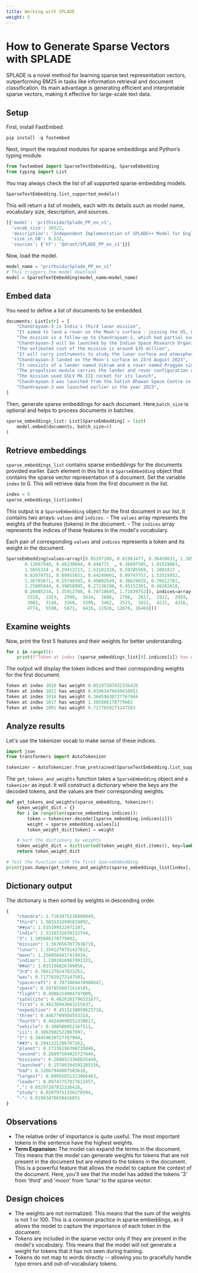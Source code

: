 ```yaml
---
title: Working with SPLADE 
weight: 5
---
```


# How to Generate Sparse Vectors with SPLADE

SPLADE is a novel method for learning sparse text representation vectors, outperforming BM25 in tasks like information retrieval and document classification. Its main advantage is generating efficient and interpretable sparse vectors, making it effective for large-scale text data.

## Setup

First, install FastEmbed.

```python
pip install -q fastembed
``` 

Next, import the required modules for sparse embeddings and Python’s typing module.

```python
from fastembed import SparseTextEmbedding, SparseEmbedding
from typing import List
```

You may always check the list of all supported sparse embedding models.

```python
SparseTextEmbedding.list_supported_models()
```
This will return a list of models, each with its details such as model name, vocabulary size, description, and sources.

```python
[{'model': 'prithivida/Splade_PP_en_v1',
  'vocab_size': 30522,
  'description': 'Independent Implementation of SPLADE++ Model for English',
  'size_in_GB': 0.532,
  'sources': {'hf': 'Qdrant/SPLADE_PP_en_v1'}}]
```

Now, load the model.

```python
model_name = "prithvida/Splade_PP_en_v1"
# This triggers the model download
model = SparseTextEmbedding(model_name=model_name)
```
## Embed data

You need to define a list of documents to be embedded.
```python
documents: List[str] = [
    "Chandrayaan-3 is India's third lunar mission",
    "It aimed to land a rover on the Moon's surface - joining the US, China and Russia",
    "The mission is a follow-up to Chandrayaan-2, which had partial success",
    "Chandrayaan-3 will be launched by the Indian Space Research Organisation (ISRO)",
    "The estimated cost of the mission is around $35 million",
    "It will carry instruments to study the lunar surface and atmosphere",
    "Chandrayaan-3 landed on the Moon's surface on 23rd August 2023",
    "It consists of a lander named Vikram and a rover named Pragyan similar to Chandrayaan-2. Its propulsion module would act like an orbiter.",
    "The propulsion module carries the lander and rover configuration until the spacecraft is in a 100-kilometre (62 mi) lunar orbit",
    "The mission used GSLV Mk III rocket for its launch",
    "Chandrayaan-3 was launched from the Satish Dhawan Space Centre in Sriharikota",
    "Chandrayaan-3 was launched earlier in the year 2023",
]
```
Then, generate sparse embeddings for each document. 
Here,`batch_size` is optional and helps to process documents in batches.

```python
sparse_embeddings_list: List[SparseEmbedding] = list(
    model.embed(documents, batch_size=6)
) 
```
## Retrieve embeddings

`sparse_embeddings_list` contains sparse embeddings for the documents provided earlier. Each element in this list is a `SparseEmbedding` object that contains the sparse vector representation of a document. Set the variable `index` to 0. This will retrieve data from the first document in the list.

```python
index = 0
sparse_embeddings_list[index]
```

This output is a `SparseEmbedding` object for the first document in our list. It contains two arrays: `values` and `indices`. - The `values` array represents the weights of the features (tokens) in the document. - The `indices` array represents the indices of these features in the model's vocabulary.

Each pair of corresponding `values` and `indices` represents a token and its weight in the document.

```python
SparseEmbedding(values=array([0.05297208, 0.01963477, 0.36459631, 1.38508618, 0.71776593,
       0.12667948, 0.46230844, 0.446771  , 0.26897505, 1.01519883,
       1.5655334 , 0.29412213, 1.53102326, 0.59785569, 1.1001817 ,
       0.02079751, 0.09955651, 0.44249091, 0.09747757, 1.53519952,
       1.36765671, 0.15740395, 0.49882549, 0.38629025, 0.76612782,
       1.25805044, 0.39058095, 0.27236196, 0.45152301, 0.48262018,
       0.26085234, 1.35912788, 0.70710695, 1.71639752]), indices=array([ 1010,  1011,  1016,  1017,  2001,  2018,  2034,  2093,  2117,
        2319,  2353,  2509,  2634,  2686,  2796,  2817,  2922,  2959,
        3003,  3148,  3260,  3390,  3462,  3523,  3822,  4231,  4316,
        4774,  5590,  5871,  6416, 11926, 12076, 16469]))
```

## Examine weights

Now, print the first 5 features and their weights for better understanding. 

```python
for i in range(5):
    print(f"Token at index {sparse_embeddings_list[0].indices[i]} has weight {sparse_embeddings_list[0].values[i]}")
```
The output will display the token indices and their corresponding weights for the first document.

```python
Token at index 1010 has weight 0.05297207832336426
Token at index 1011 has weight 0.01963476650416851
Token at index 1016 has weight 0.36459630727767944
Token at index 1017 has weight 1.385086178779602
Token at index 2001 has weight 0.7177659273147583
```
## Analyze results

Let's use the tokenizer vocab to make sense of these indices.

```python
import json
from transformers import AutoTokenizer

tokenizer = AutoTokenizer.from_pretrained(SparseTextEmbedding.list_supported_models()[0]["sources"]["hf"])
```

The `get_tokens_and_weights` function takes a `SparseEmbedding` object and a `tokenizer` as input. It will construct a dictionary where the keys are the decoded tokens, and the values are their corresponding weights. 

```python
def get_tokens_and_weights(sparse_embedding, tokenizer):
    token_weight_dict = {}
    for i in range(len(sparse_embedding.indices)):
        token = tokenizer.decode([sparse_embedding.indices[i]])
        weight = sparse_embedding.values[i]
        token_weight_dict[token] = weight

    # Sort the dictionary by weights
    token_weight_dict = dict(sorted(token_weight_dict.items(), key=lambda item: item[1], reverse=True))
    return token_weight_dict

# Test the function with the first SparseEmbedding
print(json.dumps(get_tokens_and_weights(sparse_embeddings_list[index], tokenizer), indent=4))
```
## Dictionary output

The dictionary is then sorted by weights in descending order.
```python
{
    "chandra": 1.7163975238800049,
    "third": 1.5655333995819092,
    "##ya": 1.535199522972107,
    "india": 1.5310232639312744,
    "3": 1.385086178779602,
    "mission": 1.3676567077636719,
    "lunar": 1.3591278791427612,
    "moon": 1.2580504417419434,
    "indian": 1.1001816987991333,
    "##an": 1.015198826789856,
    "3rd": 0.7661278247833252,
    "was": 0.7177659273147583,
    "spacecraft": 0.7071069478988647,
    "space": 0.5978556871414185,
    "flight": 0.4988254904747009,
    "satellite": 0.4826201796531677,
    "first": 0.46230843663215637,
    "expedition": 0.4515230059623718,
    "three": 0.4467709958553314,
    "fourth": 0.44249090552330017,
    "vehicle": 0.390580952167511,
    "iii": 0.3862902522087097,
    "2": 0.36459630727767944,
    "##3": 0.2941221296787262,
    "planet": 0.27236196398735046,
    "second": 0.26897504925727844,
    "missions": 0.2608523368835449,
    "launched": 0.15740394592285156,
    "had": 0.12667948007583618,
    "largest": 0.09955651313066483,
    "leader": 0.09747757017612457,
    ",": 0.05297207832336426,
    "study": 0.02079751156270504,
    "-": 0.01963476650416851
}
```

## Observations

- The relative order of importance is quite useful. The most important tokens in the sentence have the highest weights.
- **Term Expansion:** The model can expand the terms in the document. This means that the model can generate weights for tokens that are not present in the document but are related to the tokens in the document. This is a powerful feature that allows the model to capture the context of the document. Here, you'll see that the model has added the tokens '3' from 'third' and 'moon' from 'lunar' to the sparse vector.

## Design choices

- The weights are not normalized. This means that the sum of the weights is not 1 or 100. This is a common practice in sparse embeddings, as it allows the model to capture the importance of each token in the document.
- Tokens are included in the sparse vector only if they are present in the model's vocabulary. This means that the model will not generate a weight for tokens that it has not seen during training.
- Tokens do not map to words directly -- allowing you to gracefully handle typo errors and out-of-vocabulary tokens.